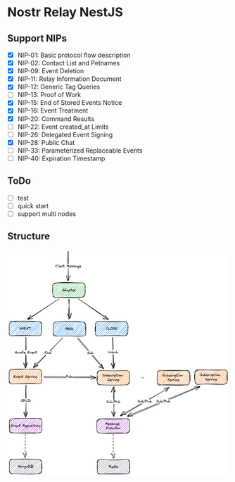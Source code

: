 # Nostr Relay NestJS

## Support NIPs

- [x] NIP-01: Basic protocol flow description
- [x] NIP-02: Contact List and Petnames
- [x] NIP-09: Event Deletion
- [x] NIP-11: Relay Information Document
- [x] NIP-12: Generic Tag Queries
- [ ] NIP-13: Proof of Work
- [x] NIP-15: End of Stored Events Notice
- [x] NIP-16: Event Treatment
- [x] NIP-20: Command Results
- [ ] NIP-22: Event created_at Limits
- [ ] NIP-26: Delegated Event Signing
- [x] NIP-28: Public Chat
- [ ] NIP-33: Parameterized Replaceable Events
- [ ] NIP-40: Expiration Timestamp

## ToDo

- [ ] test
- [ ] quick start
- [ ] support multi nodes

## Structure

![structure](./resources/nostr-relay-nestjs-structure.png)
